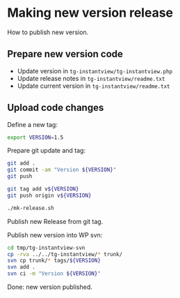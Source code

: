# Making new version release

How to publish new version.

## Prepare new version code

* Update version in `tg-instantview/tg-instantview.php`
* Update release notes in `tg-instantview/readme.txt`
* Update current version in `tg-instantview/readme.txt`

## Upload code changes

Define a new tag:

```bash
export VERSION=1.5
```

Prepare git update and tag:

```bash
git add .
git commit -am "Version ${VERSION}"
git push

git tag add v${VERSION}
git push origin v${VERSION}

./mk-release.sh
```

Publish new Release from git tag.

Publish new version into WP svn:

```bash
cd tmp/tg-instantview-svn
cp -rva ../../tg-instantview/* trunk/
svn cp trunk/* tags/${VERSION}
svn add .
svn ci -m "Version ${VERSION}"
```

Done: new version published.

